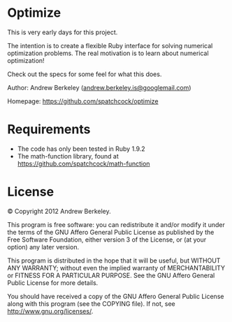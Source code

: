 Optimize
=============

This is very early days for this project. 

The intention is to create a flexible Ruby interface for solving numerical optimization problems. The real motivation is to learn about numerical optimization! 

Check out the specs for some feel for what this does.

Author: Andrew Berkeley (andrew.berkeley.is@googlemail.com)

Homepage: https://github.com/spatchcock/optimize


Requirements
============

* The code has only been tested in Ruby 1.9.2 
* The math-function library, found at https://github.com/spatchcock/math-function


License
=======

© Copyright 2012 Andrew Berkeley.

This program is free software: you can redistribute it and/or modify
it under the terms of the GNU Affero General Public License as published by
the Free Software Foundation, either version 3 of the License, or
(at your option) any later version.

This program is distributed in the hope that it will be useful,
but WITHOUT ANY WARRANTY; without even the implied warranty of
MERCHANTABILITY or FITNESS FOR A PARTICULAR PURPOSE.  See the
GNU Affero General Public License for more details.

You should have received a copy of the GNU Affero General Public License
along with this program (see the COPYING file).  If not, see
<http://www.gnu.org/licenses/>.
